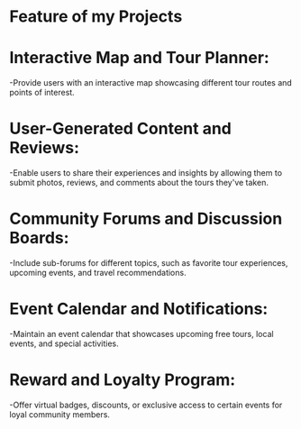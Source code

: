 # Feature of my Projects

# Interactive Map and Tour Planner:

-Provide users with an interactive map showcasing different tour routes and points of interest.

# User-Generated Content and Reviews:

-Enable users to share their experiences and insights by allowing them to submit photos, reviews, and comments about the tours they've taken.

# Community Forums and Discussion Boards:

-Include sub-forums for different topics, such as favorite tour experiences, upcoming events, and travel recommendations.

# Event Calendar and Notifications:

-Maintain an event calendar that showcases upcoming free tours, local events, and special activities.

# Reward and Loyalty Program:

-Offer virtual badges, discounts, or exclusive access to certain events for loyal community members.

